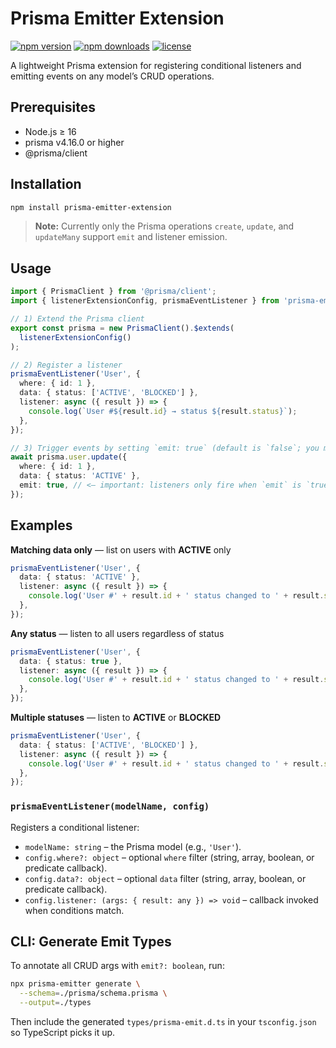 # Prisma Emitter Extension

[![npm version](https://img.shields.io/npm/v/prisma-emitter-extension)](https://www.npmjs.com/package/prisma-emitter-extension)
[![npm downloads](https://img.shields.io/npm/dm/prisma-emitter-extension)](https://www.npmjs.com/package/prisma-emitter-extension)
[![license](https://img.shields.io/npm/l/prisma-emitter-extension)](https://github.com/feggaa/prisma-emitter-extension/blob/main/LICENSE)


A lightweight Prisma extension for registering conditional listeners and emitting events on any model’s CRUD operations.

## Prerequisites

- Node.js ≥ 16
- prisma v4.16.0 or higher
- @prisma/client

## Installation

```bash
npm install prisma-emitter-extension
```
> **Note:** Currently only the Prisma operations `create`, `update`, and `updateMany` support `emit` and listener emission.

## Usage

```ts
import { PrismaClient } from '@prisma/client';
import { listenerExtensionConfig, prismaEventListener } from 'prisma-emitter-extension';

// 1) Extend the Prisma client
export const prisma = new PrismaClient().$extends(
  listenerExtensionConfig()
);

// 2) Register a listener
prismaEventListener('User', {
  where: { id: 1 },
  data: { status: ['ACTIVE', 'BLOCKED'] },
  listener: async ({ result }) => {
    console.log(`User #${result.id} → status ${result.status}`);
  },
});

// 3) Trigger events by setting `emit: true` (default is `false`; you must set this flag to `true` to enable listener emission)
await prisma.user.update({
  where: { id: 1 },
  data: { status: 'ACTIVE' },
  emit: true, // <– important: listeners only fire when `emit` is `true`
});
```

## Examples

**Matching data only** — list on users with **ACTIVE** only
```ts
prismaEventListener('User', {
  data: { status: 'ACTIVE' },
  listener: async ({ result }) => {
    console.log('User #' + result.id + ' status changed to ' + result.status);
  },
});
```

**Any status** — listen to all users regardless of status
```ts
prismaEventListener('User', {
  data: { status: true },
  listener: async ({ result }) => {
    console.log('User #' + result.id + ' status changed to ' + result.status);
  },
});
```

**Multiple statuses** — listen to **ACTIVE** or **BLOCKED**
```ts
prismaEventListener('User', {
  data: { status: ['ACTIVE', 'BLOCKED'] },
  listener: async ({ result }) => {
    console.log('User #' + result.id + ' status changed to ' + result.status);
  },
});
```





### `prismaEventListener(modelName, config)`

Registers a conditional listener:

- `modelName: string` – the Prisma model (e.g., `'User'`).
- `config.where?: object` – optional `where` filter (string, array, boolean, or predicate callback).
- `config.data?: object` – optional `data` filter (string, array, boolean, or predicate callback).
- `config.listener: (args: { result: any }) => void` – callback invoked when conditions match.

## CLI: Generate Emit Types

To annotate all CRUD args with `emit?: boolean`, run:

```bash
npx prisma-emitter generate \
  --schema=./prisma/schema.prisma \
  --output=./types
```

Then include the generated `types/prisma-emit.d.ts` in your `tsconfig.json` so TypeScript picks it up.

